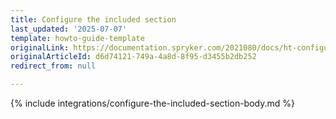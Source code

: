 ```yaml
---
title: Configure the included section
last_updated: '2025-07-07'
template: howto-guide-template
originalLink: https://documentation.spryker.com/2021080/docs/ht-configuring-visibility-included-section-201903
originalArticleId: d6d74121-749a-4a8d-8f95-d3455b2db252
redirect_from: null

---
```


{% include integrations/configure-the-included-section-body.md %}
